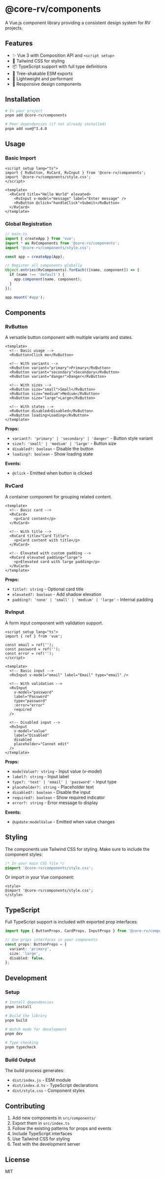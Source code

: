 # @core-rv/components

A Vue.js component library providing a consistent design system for RV projects.

## Features

- ✨ Vue 3 with Composition API and `<script setup>`
- 🎨 Tailwind CSS for styling
- 📦 TypeScript support with full type definitions
- 🔧 Tree-shakable ESM exports
- 🎯 Lightweight and performant
- 📱 Responsive design components

## Installation

```bash
# In your project
pnpm add @core-rv/components

# Peer dependencies (if not already installed)
pnpm add vue@^3.4.0
```

## Usage

### Basic Import

```vue
<script setup lang="ts">
import { RvButton, RvCard, RvInput } from '@core-rv/components';
import '@core-rv/components/style.css';
</script>

<template>
  <RvCard title="Hello World" elevated>
    <RvInput v-model="message" label="Enter message" />
    <RvButton @click="handleClick">Submit</RvButton>
  </RvCard>
</template>
```

### Global Registration

```ts
// main.ts
import { createApp } from 'vue';
import * as RvComponents from '@core-rv/components';
import '@core-rv/components/style.css';

const app = createApp(App);

// Register all components globally
Object.entries(RvComponents).forEach(([name, component]) => {
  if (name !== 'default') {
    app.component(name, component);
  }
});

app.mount('#app');
```

## Components

### RvButton

A versatile button component with multiple variants and states.

```vue
<template>
  <!-- Basic usage -->
  <RvButton>Click me</RvButton>

  <!-- With variants -->
  <RvButton variant="primary">Primary</RvButton>
  <RvButton variant="secondary">Secondary</RvButton>
  <RvButton variant="danger">Danger</RvButton>

  <!-- With sizes -->
  <RvButton size="small">Small</RvButton>
  <RvButton size="medium">Medium</RvButton>
  <RvButton size="large">Large</RvButton>

  <!-- With states -->
  <RvButton disabled>Disabled</RvButton>
  <RvButton loading>Loading</RvButton>
</template>
```

**Props:**

- `variant?: 'primary' | 'secondary' | 'danger'` - Button style variant
- `size?: 'small' | 'medium' | 'large'` - Button size
- `disabled?: boolean` - Disable the button
- `loading?: boolean` - Show loading state

**Events:**

- `@click` - Emitted when button is clicked

### RvCard

A container component for grouping related content.

```vue
<template>
  <!-- Basic card -->
  <RvCard>
    <p>Card content</p>
  </RvCard>

  <!-- With title -->
  <RvCard title="Card Title">
    <p>Card content with title</p>
  </RvCard>

  <!-- Elevated with custom padding -->
  <RvCard elevated padding="large">
    <p>Elevated card with large padding</p>
  </RvCard>
</template>
```

**Props:**

- `title?: string` - Optional card title
- `elevated?: boolean` - Add shadow elevation
- `padding?: 'none' | 'small' | 'medium' | 'large'` - Internal padding

### RvInput

A form input component with validation support.

```vue
<script setup lang="ts">
import { ref } from 'vue';

const email = ref('');
const password = ref('');
const error = ref('');
</script>

<template>
  <!-- Basic input -->
  <RvInput v-model="email" label="Email" type="email" />

  <!-- With validation -->
  <RvInput
    v-model="password"
    label="Password"
    type="password"
    :error="error"
    required
  />

  <!-- Disabled input -->
  <RvInput
    v-model="value"
    label="Disabled"
    disabled
    placeholder="Cannot edit"
  />
</template>
```

**Props:**

- `modelValue?: string` - Input value (v-model)
- `label?: string` - Input label
- `type?: 'text' | 'email' | 'password'` - Input type
- `placeholder?: string` - Placeholder text
- `disabled?: boolean` - Disable the input
- `required?: boolean` - Show required indicator
- `error?: string` - Error message to display

**Events:**

- `@update:modelValue` - Emitted when value changes

## Styling

The components use Tailwind CSS for styling. Make sure to include the component styles:

```css
/* In your main CSS file */
@import '@core-rv/components/style.css';
```

Or import in your Vue component:

```vue
<style>
@import '@core-rv/components/style.css';
</style>
```

## TypeScript

Full TypeScript support is included with exported prop interfaces:

```ts
import type { ButtonProps, CardProps, InputProps } from '@core-rv/components';

// Use props interfaces in your components
const props: ButtonProps = {
  variant: 'primary',
  size: 'large',
  disabled: false,
};
```

## Development

### Setup

```bash
# Install dependencies
pnpm install

# Build the library
pnpm build

# Watch mode for development
pnpm dev

# Type checking
pnpm typecheck
```

### Build Output

The build process generates:

- `dist/index.js` - ESM module
- `dist/index.d.ts` - TypeScript declarations
- `dist/style.css` - Component styles

## Contributing

1. Add new components in `src/components/`
2. Export them in `src/index.ts`
3. Follow the existing patterns for props and events
4. Include TypeScript interfaces
5. Use Tailwind CSS for styling
6. Test with the development server

## License

MIT
